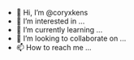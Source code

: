 - 👋 Hi, I’m @coryxkens
- 👀 I’m interested in ...
- 🌱 I’m currently learning ...
- 💞️ I’m looking to collaborate on ...
- 📫 How to reach me ...

<!---
coryxkens/coryxkens is a ✨ special ✨ repository because its `README.md` (this file) appears on your GitHub profile.
You can click the Preview link to take a look at your changes.
--->
